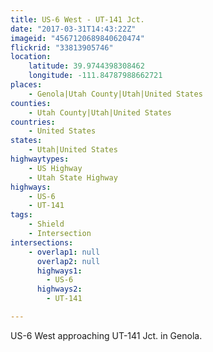```yaml
---
title: US-6 West - UT-141 Jct.
date: "2017-03-31T14:43:22Z"
imageid: "4567120689840620474"
flickrid: "33813905746"
location:
    latitude: 39.9744398308462
    longitude: -111.84787988662721
places:
    - Genola|Utah County|Utah|United States
counties:
    - Utah County|Utah|United States
countries:
    - United States
states:
    - Utah|United States
highwaytypes:
    - US Highway
    - Utah State Highway
highways:
    - US-6
    - UT-141
tags:
    - Shield
    - Intersection
intersections:
    - overlap1: null
      overlap2: null
      highways1:
        - US-6
      highways2:
        - UT-141

---
```

US-6 West approaching UT-141 Jct. in Genola.
